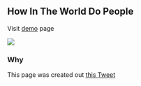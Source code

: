 ## How In The World Do People

Visit [demo](https://how-in-the-world-do-people.vercel.app/) page

<img src="https://i.imgur.com/WCIDZ5q.gif" />

### Why

This page was created out [this Tweet](https://twitter.com/JayCooperBell/status/1471247070237396994)

